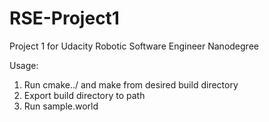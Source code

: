 # RSE-Project1
Project 1 for Udacity Robotic Software Engineer Nanodegree

Usage:

1. Run cmake../ and make from desired build directory
2. Export build directory to path 
3. Run sample.world
